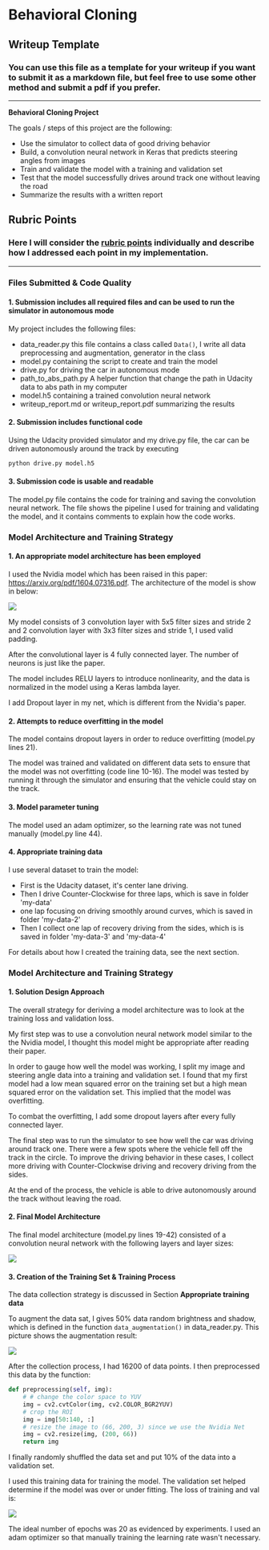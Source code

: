 # **Behavioral Cloning**

## Writeup Template

### You can use this file as a template for your writeup if you want to submit it as a markdown file, but feel free to use some other method and submit a pdf if you prefer.

---

**Behavioral Cloning Project**

The goals / steps of this project are the following:
* Use the simulator to collect data of good driving behavior
* Build, a convolution neural network in Keras that predicts steering angles from images
* Train and validate the model with a training and validation set
* Test that the model successfully drives around track one without leaving the road
* Summarize the results with a written report


[//]: # (Image References)

[image1]: ./examples/placeholder.png "Model Visualization"
[image2]: ./examples/placeholder.png "Grayscaling"
[image3]: ./examples/placeholder_small.png "Recovery Image"
[image4]: ./examples/placeholder_small.png "Recovery Image"
[image5]: ./examples/placeholder_small.png "Recovery Image"
[image6]: ./examples/placeholder_small.png "Normal Image"
[image7]: ./examples/placeholder_small.png "Flipped Image"

## Rubric Points
### Here I will consider the [rubric points](https://review.udacity.com/#!/rubrics/432/view) individually and describe how I addressed each point in my implementation.

---
### Files Submitted & Code Quality

#### 1. Submission includes all required files and can be used to run the simulator in autonomous mode

My project includes the following files:
* data_reader.py this file contains a class called `Data()`, I write all data preprocessing and augmentation, generator in the class
* model.py containing the script to create and train the model
* drive.py for driving the car in autonomous mode
* path_to_abs_path.py A helper function that change the path in Udacity data to abs path in my computer
* model.h5 containing a trained convolution neural network
* writeup_report.md or writeup_report.pdf summarizing the results

#### 2. Submission includes functional code
Using the Udacity provided simulator and my drive.py file, the car can be driven autonomously around the track by executing
```sh
python drive.py model.h5
```

#### 3. Submission code is usable and readable

The model.py file contains the code for training and saving the convolution neural network. The file shows the pipeline I used for training and validating the model, and it contains comments to explain how the code works.

### Model Architecture and Training Strategy

#### 1. An appropriate model architecture has been employed

I used the Nvidia model which has been raised in this paper: https://arxiv.org/pdf/1604.07316.pdf. The architecture of the model is show in below:

![](examples/1.png)


My model consists of 3 convolution layer with 5x5 filter sizes and stride 2 and 2 convolution layer with 3x3 filter sizes and stride 1, I used valid padding.

After the convolutional layer is 4 fully connected layer. The number of neurons is just like the paper.

The model includes RELU layers to introduce nonlinearity, and the data is normalized in the model using a Keras lambda layer.

I add Dropout layer in my net, which is different from the Nvidia's paper.

#### 2. Attempts to reduce overfitting in the model

The model contains dropout layers in order to reduce overfitting (model.py lines 21).

The model was trained and validated on different data sets to ensure that the model was not overfitting (code line 10-16). The model was tested by running it through the simulator and ensuring that the vehicle could stay on the track.

#### 3. Model parameter tuning

The model used an adam optimizer, so the learning rate was not tuned manually (model.py line 44).

#### 4. Appropriate training data

I use several dataset to train the model:
* First is the Udacity dataset, it's center lane driving.
* Then I drive Counter-Clockwise for three laps, which is save in folder 'my-data'
* one lap focusing on driving smoothly around curves, which is saved in folder 'my-data-2'
* Then I collect one lap of recovery driving from the sides, which is is saved in folder 'my-data-3' and 'my-data-4'

For details about how I created the training data, see the next section.

### Model Architecture and Training Strategy

#### 1. Solution Design Approach

The overall strategy for deriving a model architecture was to look at the training loss and validation loss.

My first step was to use a convolution neural network model similar to the the Nvidia model, I thought this model might be appropriate after reading their paper.

In order to gauge how well the model was working, I split my image and steering angle data into a training and validation set. I found that my first model had a low mean squared error on the training set but a high mean squared error on the validation set. This implied that the model was overfitting.

To combat the overfitting, I add some dropout layers after every fully connected layer.

The final step was to run the simulator to see how well the car was driving around track one. There were a few spots where the vehicle fell off the track in the circle. To improve the driving behavior in these cases, I collect more driving with Counter-Clockwise driving and recovery driving from the sides.

At the end of the process, the vehicle is able to drive autonomously around the track without leaving the road.

#### 2. Final Model Architecture

The final model architecture (model.py lines 19-42) consisted of a convolution neural network with the following layers and layer sizes:

![](examples/1.png)


#### 3. Creation of the Training Set & Training Process

The data collection strategy is discussed in Section **Appropriate training data**

To augment the data sat, I gives 50% data random brightness and shadow, which is defined in the function `data_augmentation()` in data_reader.py. This picture shows the augmentation result:

![](examples/3.png)


After the collection process, I had 16200 of data points. I then preprocessed this data by the function:

```python
def preprocessing(self, img):
    # # change the color space to YUV
    img = cv2.cvtColor(img, cv2.COLOR_BGR2YUV)
    # crop the ROI
    img = img[50:140, :]
    # resize the image to (66, 200, 3) since we use the Nvidia Net
    img = cv2.resize(img, (200, 66))
    return img
```


I finally randomly shuffled the data set and put 10% of the data into a validation set.

I used this training data for training the model. The validation set helped determine if the model was over or under fitting. The loss of training and val is:

![](examples/2.png)

 The ideal number of epochs was 20 as evidenced by experiments. I used an adam optimizer so that manually training the learning rate wasn't necessary.
